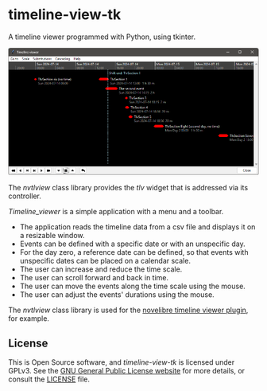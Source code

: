 # timeline-view-tk

A timeline viewer programmed with Python, using tkinter.

![Screenshot](docs/Screenshots/screen01.png)

The *nvtlview* class library provides the *tlv* widget that is addressed via its controller.

*Timeline_viewer* is a simple application with a menu and a toolbar. 

- The application reads the timeline data from a csv file and displays it on a resizable window.
- Events can be defined with a specific date or with an unspecific day.
- For the day zero, a reference date can be defined, so that events with unspecific dates can be placed on a calendar scale.  
- The user can increase and reduce the time scale. 
- The user can scroll forward and back in time.
- The user can move the events along the time scale using the mouse.
- The user can adjust the events' durations using the mouse.

The *nvtlview* class library is used for the [novelibre timeline viewer plugin](https://github.com/peter88213/nv_tlview/),
for example.

## License

This is Open Source software, and *timeline-view-tk* is licensed under GPLv3. See the
[GNU General Public License website](https://www.gnu.org/licenses/gpl-3.0.en.html) for more
details, or consult the [LICENSE](https://github.com/peter88213/timeline-view-tk/blob/main/LICENSE) file.


